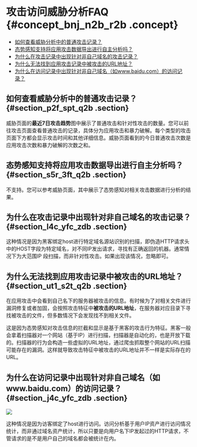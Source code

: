 # 攻击访问威胁分析FAQ {#concept_bnj_n2b_r2b .concept}

-   [如何查看威胁分析中的普通攻击记录？](#section_p2f_spt_q2b)
-   [态势感知支持将应用攻击数据导出进行自主分析吗？](#section_s5r_3ft_q2b)
-   [为什么在攻击记录中出现针对非自己域名的攻击记录？](#section_l4c_yfc_zdb)
-   [为什么无法找到应用攻击记录中被攻击的URL地址？](#section_ut1_s2t_q2b)
-   [为什么在访问记录中出现针对非自己域名（如www.baidu.com）的访问记录？](#section_j4c_yfc_zdb)

## 如何查看威胁分析中的普通攻击记录？ {#section_p2f_spt_q2b .section}

威胁页面的**最近7日攻击趋势**图中展示了普通攻击和针对性攻击的数量。您可以前往攻击页面查看普通攻击的记录，具体分为应用攻击和暴力破解。每个类型的攻击页面下方都会显示攻击时间和其他详细信息。威胁页面看到的今日普通攻击次数是应用攻击次数和暴力破解的次数之和。

## 态势感知支持将应用攻击数据导出进行自主分析吗？ {#section_s5r_3ft_q2b .section}

不支持。您可以参考威胁页面，其中展示了态势感知对相关攻击数据进行分析的结果。

## 为什么在攻击记录中出现针对非自己域名的攻击记录？ {#section_l4c_yfc_zdb .section}

这种情况是因为黑客绑定host进行特定域名源站识别的扫描，即伪造HTTP请求头中的HOST字段为特定域名，对不同IP发出请求，寻找有正确返回的机器。通常情况下为大范围IP 段扫描，而非针对性攻击。如果出现该情况，忽略即可。

## 为什么无法找到应用攻击记录中被攻击的URL地址？ {#section_ut1_s2t_q2b .section}

在应用攻击中会看到自己名下的服务器被攻击的信息。有时候为了对相关文件进行漏洞修复或者加固，会按照攻击特征中**被攻击的URL地址**，在服务器对应目录下寻找被攻击的文件，但多数情况下会发现找不到相关文件。

这是因为态势感知对攻击信息的拦截和显示是基于黑客的攻击行为特征。黑客一般会拿着扫描器对一个网站（基于IP）进行扫描，扫描器是自动化的，也是开放下载的。扫描器的行为会构造一些虚拟的URL地址，通过爬虫抓取整个网站的URL扫描可能存在的漏洞。这样就导致攻击特征中被攻击的URL地址并不一样是实际存在的URL。

## 为什么在访问记录中出现针对非自己域名（如www.baidu.com）的访问记录？ {#section_j4c_yfc_zdb .section}

![](http://static-aliyun-doc.oss-cn-hangzhou.aliyuncs.com/assets/img/13683/15331942004493_zh-CN.png)

这种情况是因为访客绑定了host进行访问。访问分析基于用户IP资产进行访问情况统计，而非通过域名资产统计，所以只要是向用户名下IP发起过的HTTP请求，不管请求的是不是用户自己的域名都会被统计在内。

